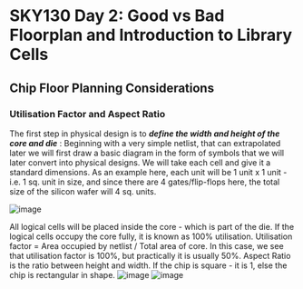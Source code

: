 # SKY130 Day 2: Good vs Bad Floorplan and Introduction to Library Cells
## Chip Floor Planning Considerations
### Utilisation Factor and Aspect Ratio

The first step in physical design is to **_define the width and height of the core and die_** : Beginning with a very simple netlist, that can extrapolated later we will first draw a basic diagram in the form of symbols that we will later convert into physical designs. We will take each cell and give it a standard dimensions. As an example here, each unit will be 1 unit x 1 unit - i.e. 1 sq. unit in size, and since there are 4 gates/flip-flops here, the total size of the silicon wafer will 4 sq. units.

![image](https://github.com/user-attachments/assets/8747c15b-ae81-4f3d-8d4b-735714675bf4)

All logical cells will be placed inside the core - which is part of the die. If the logical cells occupy the core fully, it is known as 100% utilisation. Utilisation factor = Area occupied by netlist / Total area of core. In this case, we see that utilisation factor is 100%, but practically it is usually 50%. Aspect Ratio is the ratio between height and width. If the chip is square - it is 1, else the chip is rectangular in shape.
![image](https://github.com/user-attachments/assets/037a4899-e7dc-4521-8f19-46a639f5ab40)
![image](https://github.com/user-attachments/assets/d2969a34-0da6-4d0b-a74d-8276eca217df)
